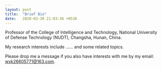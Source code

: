 ```yaml
---
layout: post
title:  "Brief Bio"
date:   2020-03-30 21:03:36 +0530
---
```

Professor of the College of Intelligence and Technology, National University of Defense Technology (NUDT), Changsha, Hunan, China.

My research interests include ...... and some related topics. 

Please drop me a message if you also have interests with me by my email: [wxk26605771@163.com][email].

[email]: wxk26605771@163.com